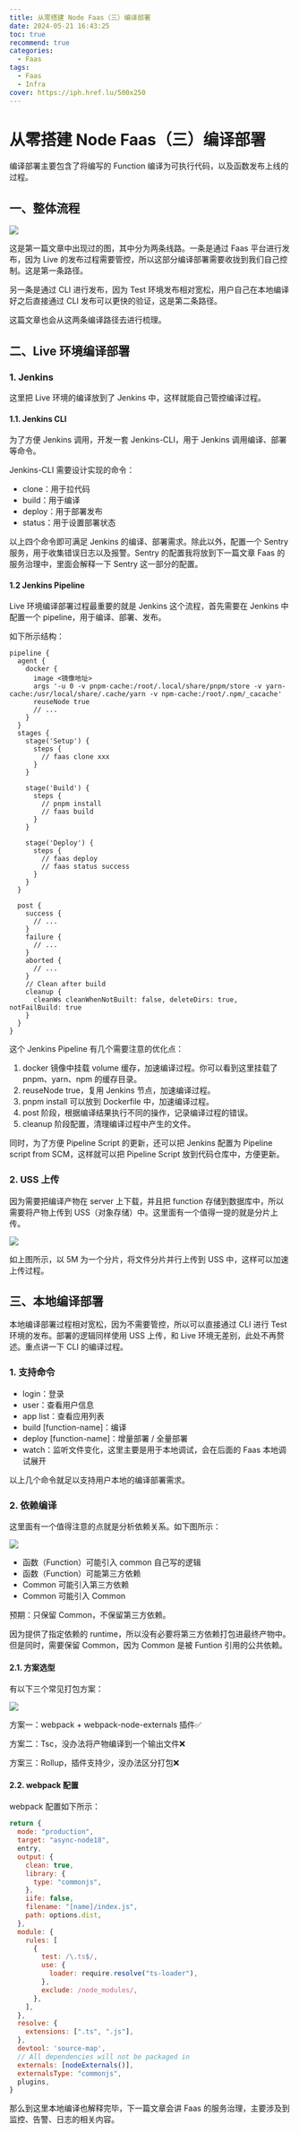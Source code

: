 ```yaml
---
title: 从零搭建 Node Faas（三）编译部署
date: 2024-05-21 16:43:25
toc: true
recommend: true
categories:
  - Faas
tags:
  - Faas
  - Infra
cover: https://iph.href.lu/500x250
---
```



# 从零搭建 Node Faas（三）编译部署

编译部署主要包含了将编写的 Function 编译为可执行代码，以及函数发布上线的过程。

## 一、整体流程

![](https://file-1305436646.file.myqcloud.com/blog/faas/deploy.jpg)

这是第一篇文章中出现过的图，其中分为两条线路。一条是通过 Faas 平台进行发布，因为 Live 的发布过程需要管控，所以这部分编译部署需要收拢到我们自己控制。这是第一条路径。

另一条是通过 CLI 进行发布，因为 Test 环境发布相对宽松，用户自己在本地编译好之后直接通过 CLI 发布可以更快的验证，这是第二条路径。

这篇文章也会从这两条编译路径去进行梳理。

## 二、Live 环境编译部署

### 1. Jenkins

这里把 Live 环境的编译放到了 Jenkins 中，这样就能自己管控编译过程。

#### 1.1. Jenkins CLI

为了方便 Jenkins 调用，开发一套 Jenkins-CLI，用于 Jenkins 调用编译、部署等命令。

Jenkins-CLI 需要设计实现的命令：

- clone：用于拉代码
- build：用于编译
- deploy：用于部署发布
- status：用于设置部署状态

以上四个命令即可满足 Jenkins 的编译、部署需求。除此以外，配置一个 Sentry 服务，用于收集错误日志以及报警。Sentry 的配置我将放到下一篇文章 Faas 的服务治理中，里面会解释一下 Sentry 这一部分的配置。

#### 1.2 Jenkins Pipeline

Live 环境编译部署过程最重要的就是 Jenkins 这个流程，首先需要在 Jenkins 中配置一个 pipeline，用于编译、部署、发布。

如下所示结构：

```jenkins
pipeline {
  agent {
    docker {
      image <镜像地址>
      args '-u 0 -v pnpm-cache:/root/.local/share/pnpm/store -v yarn-cache:/usr/local/share/.cache/yarn -v npm-cache:/root/.npm/_cacache'
      reuseNode true
      // ...
    }
  }
  stages {
    stage('Setup') {
      steps {
        // faas clone xxx
      }
    }

    stage('Build') {
      steps {
        // pnpm install
        // faas build
      }
    }

    stage('Deploy') {
      steps {
        // faas deploy
        // faas status success
      }
    }
  }

  post {
    success {
      // ...
    }
    failure {
      // ...
    }
    aborted {
      // ...
    }
    // Clean after build
    cleanup {
      cleanWs cleanWhenNotBuilt: false, deleteDirs: true, notFailBuild: true
    }
  }
}
```

这个 Jenkins Pipeline 有几个需要注意的优化点：

1. docker 镜像中挂载 volume 缓存，加速编译过程。你可以看到这里挂载了 pnpm、yarn、npm 的缓存目录。
2. reuseNode true，复用 Jenkins 节点，加速编译过程。
3. pnpm install 可以放到 Dockerfile 中，加速编译过程。
4. post 阶段，根据编译结果执行不同的操作，记录编译过程的错误。
5. cleanup 阶段配置，清理编译过程中产生的文件。

同时，为了方便 Pipeline Script 的更新，还可以把 Jenkins 配置为 Pipeline script from SCM，这样就可以把 Pipeline Script 放到代码仓库中，方便更新。

### 2. USS 上传

因为需要把编译产物在 server 上下载，并且把 function 存储到数据库中，所以需要将产物上传到 USS（对象存储）中。这里面有一个值得一提的就是分片上传。

![](https://file-1305436646.file.myqcloud.com/blog/faas/multi-part-upload.png)

如上图所示，以 5M 为一个分片，将文件分片并行上传到 USS 中，这样可以加速上传过程。

## 三、本地编译部署

本地编译部署过程相对宽松，因为不需要管控，所以可以直接通过 CLI 进行 Test 环境的发布。部署的逻辑同样使用 USS 上传，和 Live 环境无差别，此处不再赘述。重点讲一下 CLI 的编译过程。

### 1. 支持命令

- login：登录
- user：查看用户信息
- app list：查看应用列表
- build [function-name]：编译
- deploy [function-name]：增量部署 / 全量部署
- watch：监听文件变化，这里主要是用于本地调试，会在后面的 Faas 本地调试展开

以上几个命令就足以支持用户本地的编译部署需求。

### 2. 依赖编译

这里面有一个值得注意的点就是分析依赖关系。如下图所示：

![](https://file-1305436646.file.myqcloud.com/blog/faas/local-build.png)

- 函数（Function）可能引入 common 自己写的逻辑
- 函数（Function）可能第三方依赖
- Common 可能引入第三方依赖
- Common 可能引入 Common

预期：只保留 Common，不保留第三方依赖。

因为提供了指定依赖的 runtime，所以没有必要将第三方依赖打包进最终产物中。但是同时，需要保留 Common，因为 Common 是被 Funtion 引用的公共依赖。

#### 2.1. 方案选型

有以下三个常见打包方案：

![](https://file-1305436646.file.myqcloud.com/blog/faas/local-build-opt.png)

方案一：webpack + webpack-node-externals 插件✅

方案二：Tsc，没办法将产物编译到一个输出文件❌

方案三：Rollup，插件支持少，没办法区分打包❌

#### 2.2. webpack 配置

webpack 配置如下所示：

```js
return {
  mode: "production",
  target: "async-node18",
  entry,
  output: {
    clean: true,
    library: {
      type: "commonjs",
    },
    iife: false,
    filename: "[name]/index.js",
    path: options.dist,
  },
  module: {
    rules: [
      {
        test: /\.ts$/,
        use: {
          loader: require.resolve("ts-loader"),
        },
        exclude: /node_modules/,
      },
    ],
  },
  resolve: {
    extensions: [".ts", ".js"],
  },
  devtool: 'source-map',
  // All dependencies will not be packaged in
  externals: [nodeExternals()],
  externalsType: "commonjs",
  plugins,
}
```

那么到这里本地编译也解释完毕，下一篇文章会讲 Faas 的服务治理，主要涉及到监控、告警、日志的相关内容。